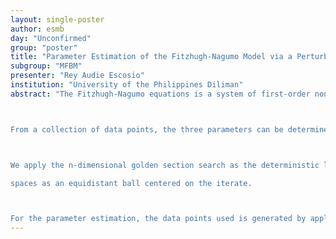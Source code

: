 ```yaml
---
layout: single-poster
author: esmb
day: "Unconfirmed"
group: "poster"
title: "Parameter Estimation of the Fitzhugh-Nagumo Model via a Perturbed Accelerated Gradient Descent Algorithm with an n-Dimensional Golden Section Search Method"
subgroup: "MFBM"
presenter: "Rey Audie Escosio"
institution: "University of the Philippines Diliman"
abstract: "The Fitzhugh-Nagumo equations is a system of first-order nonlinear ordinary differential equations based on the researches of Fitzhugh and Nagumo et al. This reduced model captures the simplistic essence of neuronal spiking dependent on two variables, the membrane potential and the recovery variable.



From a collection of data points, the three parameters can be determined using the process of parameter estimation. This method minimizes the mean-squared difference between the data points and the solutions of the system. Researches by Ramsay et al. have shown the complexity and computational cost of this problem. The minimization may not converge properly using classic algorithms such as gradient descent and conjugate gradient. Hence, we propose a deterministic method that employs an accelerated gradient descent for iterating on the function surface and activates the local search to escape saddle points and local minima.



We apply the n-dimensional golden section search as the deterministic local search. It is a novel generalized technique for convex optimization by subsequently enclosing this optimum until convergence. Furthermore, partitioned n-spherical coordinate system is used which creates an adjusted smaller search

spaces as an equidistant ball centered on the iterate.



For the parameter estimation, the data points used is generated by applying noise to the deterministic solution of the system. The proposed algorithm, in comparison with other gradient-based methods such as the conjugate gradient and the steepest descent, highly performed in terms of its convergence, accuracy, and precision to the true value of the parameters amidst increasing noise level."
---
```

